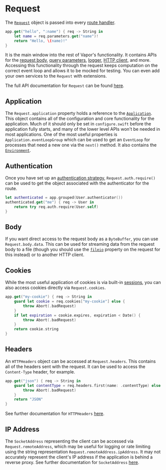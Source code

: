 # Request

The [`Request`](https://api.vapor.codes/vapor/documentation/vapor/request) object is passed into every [route handler](../basics/routing.md).

```swift
app.get("hello", ":name") { req -> String in
    let name = req.parameters.get("name")!
    return "Hello, \(name)!"
}
```

It is the main window into the rest of Vapor's functionality. It contains APIs for the [request body](../basics/content.md), [query parameters](../basics/content.md#query), [logger](../basics/logging.md), [HTTP client](../basics/client.md), and more. Accessing this functionality through the request keeps computation on the correct event loop and allows it to be mocked for testing. You can even add your own services to the `Request` with extensions.

The full API documentation for `Request` can be found [here](https://api.vapor.codes/vapor/documentation/vapor/request).

## Application

The `Request.application` property holds a reference to the [`Application`](https://api.vapor.codes/vapor/documentation/vapor/application). This object contains all of the configuration and core functionality for the application. Much of it should only be set in `configure.swift` before the application fully starts, and many of the lower level APIs won't be needed in most applications. One of the most useful properties is `Application.eventLoopGroup` which can be used to get an `EventLoop` for processes that need a new one via the `next()` method. It also contains the [`Environment`](../basics/environment.md).

## Authentication

Once you have set up an [authentication strategy](../security/authentication.md), `Request.auth.require()` can be used to get the object associated with the authenticator for the route.

```swift
let authenticated = app.grouped(User.authenticator())
authenticated.get("me") { req -> User in
    return try req.auth.require(User.self)
}
```

## Body

If you want direct access to the request body as a `ByteBuffer`, you can use `Request.body.data`. This can be used for streaming data from the request body to a file (though you should use the [`fileio`](../advanced/files.md) property on the request for this instead) or to another HTTP client.

## Cookies

While the most useful application of cookies is via built-in [sessions](../advanced/sessions.md#configuration), you can also access cookies directly via `Request.cookies`.

```swift
app.get("my-cookie") { req -> String in
    guard let cookie = req.cookies["my-cookie"] else {
        throw Abort(.badRequest)
    }
    if let expiration = cookie.expires, expiration < Date() {
        throw Abort(.badRequest)
    }
    return cookie.string
}
```

## Headers

An `HTTPHeaders` object can be accessed at `Request.headers`. This contains all of the headers sent with the request. It can be used to access the `Content-Type` header, for example.

```swift
app.get("json") { req -> String in
    guard let contentType = req.headers.first(name: .contentType) else {
        throw Abort(.badRequest)
    }
    return "JSON"
}
```
See further documentation for `HTTPHeaders` [here](https://swiftpackageindex.com/apple/swift-nio/2.56.0/documentation/niohttp1/httpheaders).

## IP Address

The `SocketAddress` representing the client can be accessed via `Request.remoteAddress`, which may be useful for logging or rate limiting using the string representation `Request.remoteAddress.ipAddress`. It may not accurately represent the client's IP address if the application is behind a reverse proxy. See further documentation for `SocketAddress` [here](https://swiftpackageindex.com/apple/swift-nio/2.56.0/documentation/niocore/socketaddress).


